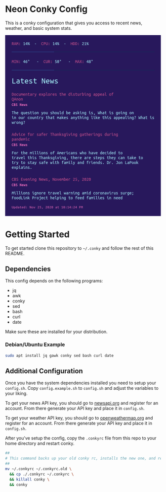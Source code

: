 # Neon Conky Config

This is a conky configuration that gives you access to recent news, weather, and basic
system stats.

![Screenshot Of Config](./screenshot.png)

# Getting Started

To get started clone this repository to `~/.conky` and follow the rest of this README.

## Dependencies

This config depends on the following programs:

- jq
- awk
- conky
- sed
- bash
- curl
- date

Make sure these are installed for your distribution.

### Debian/Ubuntu Example

```BASH
sudo apt install jq gawk conky sed bash curl date
```

## Additional Configuration

Once you have the system dependencies installed you need to setup your `config.sh`.
Copy `config.example.sh` to `config.sh` and adjust the variables to your liking.

To get your news API key, you should go to [newsapi.org](https://newsapi.org/) and
register for an account. From there generate your API key and place it in `config.sh`.

To get your weather API key, you should go to
[openweathermap.org](https://openweathermap.org/) and register for an account. From
there generate your API key and place it in `config.sh`.

After you've setup the config, copy the `.conkyrc` file from this repo to your home
directory and restart conky.

```BASH
##
# This command backs up your old conky rc, installs the new one, and restarts conky.
##
mv ~/.conkyrc ~/.conkyrc.old \
  && cp ./.conkyrc ~/.conkyrc \
  && killall conky \
  && conky
```
